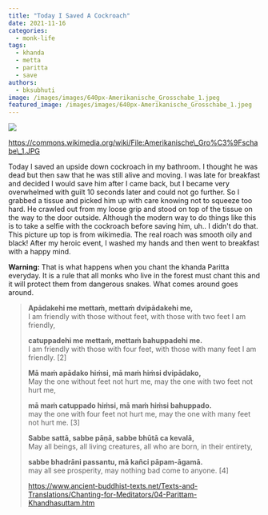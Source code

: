 ```yaml
---
title: "Today I Saved A Cockroach"
date: 2021-11-16
categories: 
  - monk-life
tags: 
  - khanda
  - metta
  - paritta
  - save
authors: 
  - bksubhuti
image: /images/images/640px-Amerikanische_Grosschabe_1.jpeg
featured_image: /images/images/640px-Amerikanische_Grosschabe_1.jpeg
---
```


![](/images/640px-Amerikanische_Grosschabe_1.jpeg)

https://commons.wikimedia.org/wiki/File:Amerikanische\_Gro%C3%9Fschabe\_1.JPG

Today I saved an upside down cockroach in my bathroom. I thought he was dead but then saw that he was still alive and moving. I was late for breakfast and decided I would save him after I came back, but I became very overwhelmed with guilt 10 seconds later and could not go further. So I grabbed a tissue and picked him up with care knowing not to squeeze too hard. He crawled out from my loose grip and stood on top of the tissue on the way to the door outside. Although the modern way to do things like this is to take a selfie with the cockroach before saving him, uh.. I didn't do that. This picture up top is from wikimedia. The real roach was smooth oily and black! After my heroic event, I washed my hands and then went to breakfast with a happy mind.

**Warning:** That is what happens when you chant the khanda Paritta everyday. It is a rule that all monks who live in the forest must chant this and it will protect them from dangerous snakes. What comes around goes around.

> **Apādakehi me mettaṁ, mettaṁ dvipādakehi me,**  
> I am friendly with those without feet, with those with two feet I am friendly,
> 
> **catuppadehi me mettaṁ, mettaṁ bahuppadehi me.**  
> I am friendly with those with four feet, with those with many feet I am friendly. \[2\]
> 
> **Mā maṁ apādako hiṁsi, mā maṁ hiṁsi dvipādako,**  
> May the one without feet not hurt me, may the one with two feet not hurt me,
> 
> **mā maṁ catuppado hiṁsi, mā maṁ hiṁsi bahuppado.**  
> may the one with four feet not hurt me, may the one with many feet not hurt me. \[3\]
> 
> **Sabbe sattā, sabbe pāṇā, sabbe bhūtā ca kevalā,**  
> May all beings, all living creatures, all who are born, in their entirety,
> 
> **sabbe bhadrāni passantu, mā kañci pāpam-āgamā.**  
> may all see prosperity, may nothing bad come to anyone. \[4\]
> 
> https://www.ancient-buddhist-texts.net/Texts-and-Translations/Chanting-for-Meditators/04-Parittam-Khandhasuttam.htm